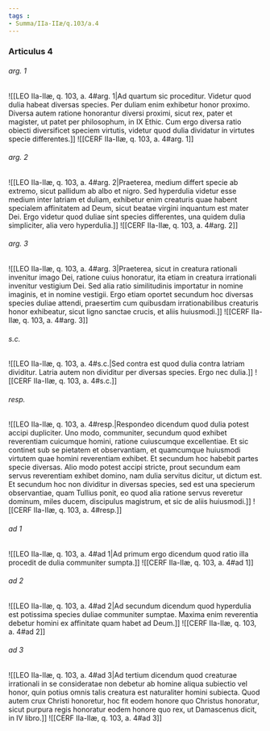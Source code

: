 ```yaml
---
tags : 
- Summa/IIa-IIæ/q.103/a.4
---
```


### Articulus 4

###### arg. 1
![[LEO IIa-IIæ, q. 103, a. 4#arg. 1|Ad quartum sic proceditur. Videtur quod dulia habeat diversas species. Per duliam enim exhibetur honor proximo. Diversa autem ratione honorantur diversi proximi, sicut rex, pater et magister, ut patet per philosophum, in IX Ethic. Cum ergo diversa ratio obiecti diversificet speciem virtutis, videtur quod dulia dividatur in virtutes specie differentes.]]
![[CERF IIa-IIæ, q. 103, a. 4#arg. 1]]

###### arg. 2
![[LEO IIa-IIæ, q. 103, a. 4#arg. 2|Praeterea, medium differt specie ab extremo, sicut pallidum ab albo et nigro. Sed hyperdulia videtur esse medium inter latriam et duliam, exhibetur enim creaturis quae habent specialem affinitatem ad Deum, sicut beatae virgini inquantum est mater Dei. Ergo videtur quod duliae sint species differentes, una quidem dulia simpliciter, alia vero hyperdulia.]]
![[CERF IIa-IIæ, q. 103, a. 4#arg. 2]]

###### arg. 3
![[LEO IIa-IIæ, q. 103, a. 4#arg. 3|Praeterea, sicut in creatura rationali invenitur imago Dei, ratione cuius honoratur, ita etiam in creatura irrationali invenitur vestigium Dei. Sed alia ratio similitudinis importatur in nomine imaginis, et in nomine vestigii. Ergo etiam oportet secundum hoc diversas species duliae attendi, praesertim cum quibusdam irrationabilibus creaturis honor exhibeatur, sicut ligno sanctae crucis, et aliis huiusmodi.]]
![[CERF IIa-IIæ, q. 103, a. 4#arg. 3]]

###### s.c.
![[LEO IIa-IIæ, q. 103, a. 4#s.c.|Sed contra est quod dulia contra latriam dividitur. Latria autem non dividitur per diversas species. Ergo nec dulia.]]
![[CERF IIa-IIæ, q. 103, a. 4#s.c.]]

###### resp.
![[LEO IIa-IIæ, q. 103, a. 4#resp.|Respondeo dicendum quod dulia potest accipi dupliciter. Uno modo, communiter, secundum quod exhibet reverentiam cuicumque homini, ratione cuiuscumque excellentiae. Et sic continet sub se pietatem et observantiam, et quamcumque huiusmodi virtutem quae homini reverentiam exhibet. Et secundum hoc habebit partes specie diversas. Alio modo potest accipi stricte, prout secundum eam servus reverentiam exhibet domino, nam dulia servitus dicitur, ut dictum est. Et secundum hoc non dividitur in diversas species, sed est una specierum observantiae, quam Tullius ponit, eo quod alia ratione servus reveretur dominum, miles ducem, discipulus magistrum, et sic de aliis huiusmodi.]]
![[CERF IIa-IIæ, q. 103, a. 4#resp.]]

###### ad 1
![[LEO IIa-IIæ, q. 103, a. 4#ad 1|Ad primum ergo dicendum quod ratio illa procedit de dulia communiter sumpta.]]
![[CERF IIa-IIæ, q. 103, a. 4#ad 1]]

###### ad 2
![[LEO IIa-IIæ, q. 103, a. 4#ad 2|Ad secundum dicendum quod hyperdulia est potissima species duliae communiter sumptae. Maxima enim reverentia debetur homini ex affinitate quam habet ad Deum.]]
![[CERF IIa-IIæ, q. 103, a. 4#ad 2]]

###### ad 3
![[LEO IIa-IIæ, q. 103, a. 4#ad 3|Ad tertium dicendum quod creaturae irrationali in se consideratae non debetur ab homine aliqua subiectio vel honor, quin potius omnis talis creatura est naturaliter homini subiecta. Quod autem crux Christi honoretur, hoc fit eodem honore quo Christus honoratur, sicut purpura regis honoratur eodem honore quo rex, ut Damascenus dicit, in IV libro.]]
![[CERF IIa-IIæ, q. 103, a. 4#ad 3]]

